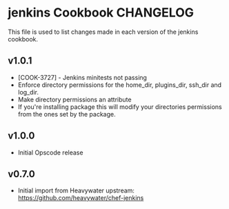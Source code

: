 jenkins Cookbook CHANGELOG
==========================
This file is used to list changes made in each version of the jenkins cookbook.

v1.0.1
------
- [COOK-3727] - Jenkins minitests not passing
- Enforce directory permissions for the home_dir, plugins_dir, ssh_dir and log_dir.
- Make directory permissions an attribute
- If you're installing package this will modify your directories permissions from the ones set by the package.

v1.0.0
------

- Initial Opscode release

v0.7.0
------

- Initial import from Heavywater upstream: https://github.com/heavywater/chef-jenkins
